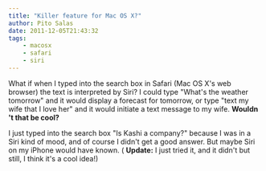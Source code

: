 ```yaml
---
title: "Killer feature for Mac OS X?"
author: Pito Salas
date: 2011-12-05T21:43:32
tags:
    - macosx
    - safari
    - siri
---
```




What if when I typed into the search box in Safari (Mac OS X's web browser)
the text is interpreted by Siri? I could type "What's the weather tomorrow"
and it would display a forecast for tomorrow, or type "text my wife that I
love her" and it would initiate a text message to my wife. **Wouldn 't that be
cool?**

I just typed into the search box "Is Kashi a company?" because I was in a Siri
kind of mood, and of course I didn't get a good answer. But maybe Siri on my
iPhone would have known. ( **Update:** I just tried it, and it didn't but
still, I think it's a cool idea!)



